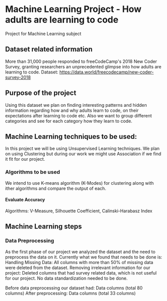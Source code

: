 # Machine Learning Project - How adults are learning to code
Project for Machine Learning subject

## Dataset related information
More than 31,000 people responded to freeCodeCamp's 2018 New Coder Survey, granting researchers an unprecedented glimpse into how adults are learning to code.
Dataset: https://data.world/freecodecamp/new-coder-survey-2018

## Purpose of the project
Using this dataset we plan on finding interesting patterns and hidden information regarding how and why adults learn to code, on their expectations after learning to code etc. Also we want to group different categories and see for each category how they learn to code.

## Machine Learning techniques to be used:
In this project we will be using Unsupervised Learning techniques. We plan on using Clustering but during our work we might use Association if we find it fit for our project.

### Algorithms to be used
We intend to use K-means algorithm (K-Modes) for clustering along with ither algorithms and compare the output of each.

#### Evaluate Accuracy 
Algorithms: V-Measure, Silhouette Coefficient, Calinski-Harabasz Index


## Machine Learning steps

### Data Preprocessing
As the first phase of our project we analyzed the dataset and the need to preprocess the data on it. 
Currently what we found that needs to be done is:
Handling Missing Data: All columns with more than 50% of missing data were deleted from the dataset.
Removing irrelevant information for our project: Deleted columns that had survey related data, which is not useful for our project.
No data standardization needed to be done.

Before data preprocessing our dataset had: Data columns (total 80 columns)
After preprocessing: Data columns (total 33 columns)


